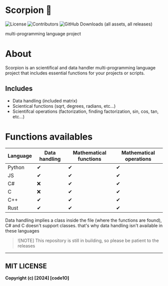 
# Scorpion 🦂

![License](https://img.shields.io/badge/License-MIT-blue.svg)
![Contributors](https://img.shields.io/github/contributors/code1O/scorpion.svg)
![GitHub Downloads (all assets, all releases)](https://img.shields.io/github/downloads/code1O/scorpion/total?logo=Github)

multi-programming language project

# About

Scorpion is an scientifical and data handler multi-programming language project that includes essential functions for your projects or scripts.

## Includes
- Data handling (included matrix)
- Scientical functions (sqrt, degrees, radians, etc...)
- Scientifcal operations (factorization, finding factorization, sin, cos, tan, etc...)


# Functions availables

| Language | Data handling |  Mathematical functions | Mathematical operations  |
| -------- | ------------- |  ---------------------  | ------------------------ |
| Python   |      ✔        |         ✔              |           ✔              |
|   JS     |      ✔        |         ✔              |           ✔              |
|   C#     |      ❌       |         ✔              |           ✔              |
|   C      |      ❌       |         ✔              |           ✔              |
|   C++    |       ✔       |         ✔              |           ✔              |
|  Rust    |       ✔       |         ✔              |           ✔              |

Data handling implies a class inside the file (where the functions are found), 
C# and C doesn't support classes.
that's why data handling isn't available in these languages

> ![NOTE]
> This repository is still in building, so please be patient to the releases

---

## MIT LICENSE
**Copyright (c) [2024] [code1O]**

